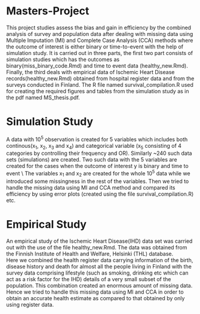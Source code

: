 # Masters-Project
This project studies assess the bias and gain in efficiency by the combined analysis of survey and population data after dealing with missing data using Multiple Imputation (MI) and Complete Case Analysis (CCA) methods where the outcome of interest is either binary or time-to-event with the help of simulation study. 
It is carried out in three parts, the first two part consists of simulation studies which has the outcomes as binary(miss_binary_code.Rmd) and time to event data (healthy_new.Rmd). Finally, the third deals with empirical data of Ischemic Heart Disease records(healthy_new.Rmd) obtained from hospital register data and from the surveys conducted in Finland. The R file named survival_compilation.R used for creating the required figures and tables from the simulation study as in the pdf named MS_thesis.pdf.  
# Simulation Study
A data with 10<sup>5</sup> observation is created for 5 variables which includes both continous(x<sub>1</sub>, x<sub>2</sub>, x<sub>3</sub> and x<sub>4</sub>) and categorical variable (x<sub>5</sub> consisting of 4 categories by controlling their frequency and OR). Similarly ~240 such data sets (simulations) are created. Two such data with the 5 variables are created for the cases when the outcome of interest y is binary and time to event \ 
The variables x<sub>1</sub> and x<sub>2</sub> are created for the whole 10<sup>5</sup> data while we introduced some missingness in the rest of the variables. Then we tried to handle the missing data using MI and CCA method and compared its efficiency by using error plots (created using the file survival_compilation.R) etc.   
# Empirical Study
An empirical study of the Ischemic Heart Disease(IHD) data set was carried out with the use of the file healthy_new.Rmd. The data was obtained from the Finnish Institute of Health and Welfare, Helsinki (THL) database.\
Here we combined the health register data carrying information of the birth, disease history and death for almost all the people living in Finland with the survey data comprising lifestyle (such as smoking, drinking etc which can act as a risk factor for the IHD) details of a very small subset of the population. This combination created an enormous amount of missing data.\
Hence we tried to handle this missing data using MI and CCA in order to obtain an accurate health estimate as compared to that obtained by only using register data. 
